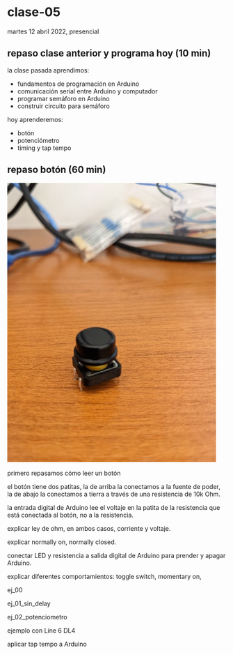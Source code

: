 # clase-05

martes 12 abril 2022, presencial

## repaso clase anterior y programa hoy (10 min)

la clase pasada aprendimos:

* fundamentos de programación en Arduino
* comunicación serial entre Arduino y computador
* programar semáforo en Arduino
* construir circuito para semáforo

hoy aprenderemos:

* botón
* potenciómetro
* timing y tap tempo

## repaso botón (60 min)

![imagen de un boton pulsador](./imagenes/00-pulsador-small-3.jpg "pulsador")

primero repasamos cómo leer un botón

el botón tiene dos patitas, la de arriba la conectamos a la fuente de poder, la de abajo la conectamos a tierra a través de una resistencia de 10k Ohm.

la entrada digital de Arduino lee el voltaje en la patita de la resistencia que está conectada al botón, no a la resistencia.

explicar ley de ohm, en ambos casos, corriente y voltaje.

explicar normally on, normally closed.

conectar LED y resistencia a salida digital de Arduino para prender y apagar Arduino.

explicar diferentes comportamientos: toggle switch, momentary on, 

ej_00

ej_01_sin_delay

ej_02_potenciometro


ejemplo con Line 6 DL4

aplicar tap tempo a Arduino